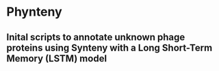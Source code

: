 # Phynteny

## Inital scripts to annotate unknown phage proteins using Synteny with a Long Short-Term Memory (LSTM) model 
